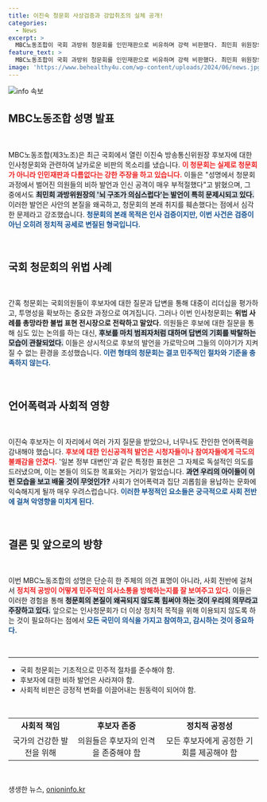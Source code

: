```yaml
---
title: 이진숙 청문회 사상검증과 강압취조의 실체 공개!
categories:
  - News
excerpt: >
  MBC노동조합이 국회 과방위 청문회를 인민재판으로 비유하며 강력 비판했다. 최민희 위원장의 인신공격 발언과 비하 발언이 논란을 낳은 가운데, 교육적 악영향을 우려하는 목소리가 커지고 있다.
feature_text: >
  MBC노동조합이 국회 과방위 청문회를 인민재판으로 비유하며 강력 비판했다. 최민희 위원장의 인신공격 발언과 비하 발언이 논란을 낳은 가운데, 교육적 악영향을 우려하는 목소리가 커지고 있다.
image: 'https://www.behealthy4u.com/wp-content/uploads/2024/06/news.jpg'
---
```


<p><img src="https://www.behealthy4u.com/wp-content/uploads/2024/06/news.jpg" alt="info 속보" /></p>

<h2 data-ke-size="size26">MBC노동조합 성명 발표</h2>

<p data-ke-size="size16">&nbsp;</p>

<p>MBC노동조합(제3노조)은 최근 국회에서 열린 이진숙 방송통신위원장 후보자에 대한 인사청문회와 관련하여 날카로운 비판의 목소리를 냈습니다. <b><span style="color: #ee2323;">이 청문회는 실제로 청문회가 아니라 인민재판과 다름없다는 강한 주장을 하고 있습니다.</span></b> 이들은 "성명에서 청문회 과정에서 벌어진 의원들의 비하 발언과 인신 공격이 매우 부적절했다"고 밝혔으며, 그 중에서도 <b><span style="background-color: #21538527;">최민희 과방위원장의 '뇌 구조가 의심스럽다'는 발언이 특히 문제시되고 있다.</span></b> 이러한 발언은 사안의 본질을 왜곡하고, 청문회의 본래 취지를 훼손했다는 점에서 심각한 문제라고 강조했습니다. <b><span style="color: #1a5490;">청문회의 본래 목적은 인사 검증이지만, 이번 사건은 검증이 아닌 오히려 정치적 공세로 변질된 형국입니다.</span></b></p>

<p data-ke-size="size16">&nbsp;</p>

<h2 data-ke-size="size26">국회 청문회의 위법 사례</h2>

<p data-ke-size="size16">&nbsp;</p>

<p>간혹 청문회는 국회의원들이 후보자에 대한 질문과 답변을 통해 대중이 리더십을 평가하고, 투명성을 확보하는 중요한 과정으로 여겨집니다. 그러나 이번 인사청문회는 <b><span style="ee2323;">위법 사례를 총망라한 불법 표현 전시장으로 전락하고 말았다.</span></b> 의원들은 후보에 대한 질문을 통해 심도 있는 논의를 하는 대신, <b><span style="background-color: #21538527;">후보를 마치 범죄자처럼 대하며 답변의 기회를 박탈하는 모습이 관찰되었다.</span></b> 이들은 상시적으로 후보의 발언을 가로막으며 그들의 이야기가 지켜질 수 없는 환경을 조성했습니다. <b><span style="color: #1a5490;">이런 형태의 청문회는 결코 민주적인 절차와 기준을 충족하지 않는다.</span></b> </p>

<p data-ke-size="size16">&nbsp;</p>

<h2 data-ke-size="size26">언어폭력과 사회적 영향</h2>

<p data-ke-size="size16">&nbsp;</p>

<p>이진숙 후보자는 이 자리에서 여러 가지 질문을 받았으나, 너무나도 잔인한 언어폭력을 감내해야 했습니다. <b><span style="color: #ee2323;">후보에 대한 인신공격적 발언은 시청자들이나 참여자들에게 극도의 불쾌감을 안겼다.</span></b> '일본 정부 대변인'과 같은 특정한 표현은 그 자체로 독설적인 의도를 드러냈으며, 이는 본들이 의도한 목표와는 거리가 멀었습니다. <b><span style="background-color: #21538527;">과연 우리의 아이들이 이런 모습을 보고 배울 것이 무엇인가?</span></b> 사회가 언어폭력과 집단 괴롭힘을 용납하는 문화에 익숙해지게 될까 매우 우려스럽습니다. <b><span style="color: #1a5490;">이러한 부정적인 요소들은 궁극적으로 사회 전반에 걸쳐 악영향을 미치게 된다.</span></b></p>

<p data-ke-size="size16">&nbsp;</p>

<h2 data-ke-size="size26">결론 및 앞으로의 방향</h2>

<p data-ke-size="size16">&nbsp;</p>

<p>이번 MBC노동조합의 성명은 단순히 한 주체의 의견 표명이 아니라, 사회 전반에 걸쳐서 <b><span style="color: #ee2323;">정치적 공방이 어떻게 민주적인 의사소통을 방해하는지를 잘 보여주고 있다.</span></b> 이들은 이러한 경험을 통해 <b><span style="background-color: #21538527;">청문회의 본질이 왜곡되지 않도록 힘써야 하는 것이 우리의 의무라고 주장하고 있다.</span></b> 앞으로는 인사청문회가 더 이상 정치적 목적을 위해 이용되지 않도록 하는 것이 필요하다는 점에서 <b><span style="color: #1a5490;">모든 국민이 의식을 가지고 참여하고, 감시하는 것이 중요하다.</span></b></p>

<p data-ke-size="size16">&nbsp;</p>

<hr />

<ul>
    <li>국회 청문회는 기초적으로 민주적 절차를 준수해야 함.</li>
    <li>후보자에 대한 비하 발언은 사라져야 함.</li>
    <li>사회적 비판은 긍정적 변화를 이끌어내는 원동력이 되어야 함.</li>
</ul>

<p data-ke-size="size16">&nbsp;</p>

<table>
    <tr>
        <td style="text-align: center; height: 17px;"><b>사회적 책임</b></td>
        <td style="text-align: center; height: 17px;"><b>후보자 존중</b></td>
        <td style="text-align: center; height: 17px;"><b>정치적 공정성</b></td>
    </tr>
    <tr>
        <td style="text-align: center; height: 17px;">국가의 건강한 발전을 위해</td>
        <td style="text-align: center; height: 17px;">의원들은 후보자의 인격을 존중해야 함</td>
        <td style="text-align: center; height: 17px;">모든 후보자에게 공정한 기회를 제공해야 함</td>
    </tr>
</table>

<p data-ke-size="size16">&nbsp;</p>
생생한 뉴스, <a href="https://onioninfo.kr" rel="dofollow">onioninfo.kr</a>


